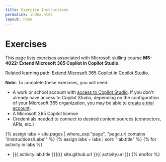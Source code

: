 ```yaml
---
title: Exercise Instructions
permalink: index.html
layout: home
---
```


# Exercises

This page lists exercises associated with Microsoft skilling course **MS-4022: Extend Microsoft 365 Copilot in Copilot Studio**.

Related learning path: [Extend Microsoft 365 Copilot in Copilot Studio](https://learn.microsoft.com/training/paths/extend-microsoft-365-copilot-studio/).

**Note**: To complete these exercises, you will need:

- A work or school account with [access to Copilot Studio](https://learn.microsoft.com/microsoft-copilot-studio/requirements-licensing-subscriptions). If you don't already have access to Copilot Studio, depending on the configuration of your Microsoft 365 organization, you may be able to [create a trial account](https://learn.microsoft.com/microsoft-copilot-studio/sign-up-individual).
- A Microsoft 365 Copilot license
- Credentials needed to connect to desired content sources (connectors, APIs, etc.)

{% assign labs = site.pages | where_exp:"page", "page.url contains '/Instructions/Labs'" %}
{% assign labs = labs | sort: "lab.title" %}
{% for activity in labs  %}
- [{{ activity.lab.title }}]({{ site.github.url }}{{ activity.url }})
{% endfor %}

